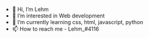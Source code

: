 - 👋 Hi, I’m Lehm
- 👀 I’m interested in Web development
- 🌱 I’m currently learning css, html, javascript, python
- 📫 How to reach me - Lehm_#4116

<!---
Lehm35/Lehm35 is a ✨ special ✨ repository because its `README.md` (this file) appears on your GitHub profile.
You can click the Preview link to take a look at your changes.
--->

